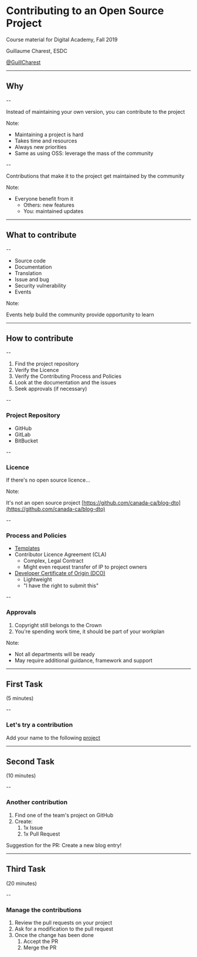 # Contributing to an Open Source Project

Course material for Digital Academy, Fall 2019

Guillaume Charest, ESDC

[@GuillCharest](https://twitter.com/GuillCharest)

<!--markdownlint-disable MD035-->

---

## Why

--

Instead of maintaining your own version, you can contribute to the project

Note:

* Maintaining a project is hard
* Takes time and resources
* Always new priorities
* Same as using OSS: leverage the mass of the community

--

Contributions that make it to the project get maintained by the community

Note:

* Everyone benefit from it
  * Others: new features
  * You: maintained updates

---

## What to contribute

--

* Source code
* Documentation
* Translation
* Issue and bug
* Security vulnerability
* Events

Note:

Events help build the community provide opportunity to learn

---

## How to contribute

--

1. Find the project repository
1. Verify the Licence
1. Verify the Contributing Process and Policies
1. Look at the documentation and the issues
1. Seek approvals (if necessary)

--

### Project Repository

* GitHub
* GitLab
* BitBucket

--

### Licence

If there's no open source licence...

Note:

It's not an open source project
[https://github.com/canada-ca/blog-dto](https://github.com/canada-ca/blog-dto)

--

### Process and Policies

* [Templates](https://help.github.com/en/github/building-a-strong-community/configuring-issue-templates-for-your-repository)
* Contributor Licence Agreement (CLA)
  * Complex, Legal Contract
  * Might even request transfer of IP to project owners
* [Developer Certificate of Origin (DCO)](https://developercertificate.org/)
  * Lightweight
  * "I have the right to submit this"

--

### Approvals

1. Copyright still belongs to the Crown
2. You're spending work time, it should be part of your workplan

Note:

* Not all departments will be ready
* May require additional guidance, framework and support

---

## First Task

(5 minutes)

--

### Let's try a contribution

Add your name to the following [project](https://github.com/sara-sabr/wall-mur)

---

## Second Task

(10 minutes)

--

### Another contribution

1. Find one of the team's project on GitHub
2. Create:
   1. 1x Issue
   2. 1x Pull Request

Suggestion for the PR: Create a new blog entry!

---

## Third Task

(20 minutes)

--

### Manage the contributions

1. Review the pull requests on your project
2. Ask for a modification to the pull request
3. Once the change has been done
   1. Accept the PR
   2. Merge the PR

<!--markdownlint-enable MD035-->
